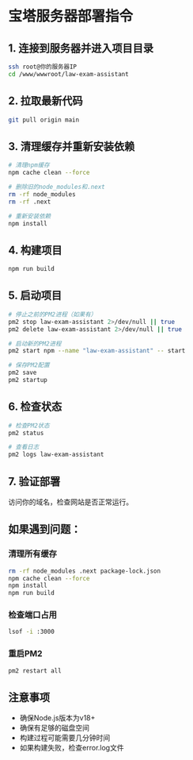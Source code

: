 # 宝塔服务器部署指令

## 1. 连接到服务器并进入项目目录
```bash
ssh root@你的服务器IP
cd /www/wwwroot/law-exam-assistant
```

## 2. 拉取最新代码
```bash
git pull origin main
```

## 3. 清理缓存并重新安装依赖
```bash
# 清理npm缓存
npm cache clean --force

# 删除旧的node_modules和.next
rm -rf node_modules
rm -rf .next

# 重新安装依赖
npm install
```

## 4. 构建项目
```bash
npm run build
```

## 5. 启动项目
```bash
# 停止之前的PM2进程（如果有）
pm2 stop law-exam-assistant 2>/dev/null || true
pm2 delete law-exam-assistant 2>/dev/null || true

# 启动新的PM2进程
pm2 start npm --name "law-exam-assistant" -- start

# 保存PM2配置
pm2 save
pm2 startup
```

## 6. 检查状态
```bash
# 检查PM2状态
pm2 status

# 查看日志
pm2 logs law-exam-assistant
```

## 7. 验证部署
访问你的域名，检查网站是否正常运行。

## 如果遇到问题：

### 清理所有缓存
```bash
rm -rf node_modules .next package-lock.json
npm cache clean --force
npm install
npm run build
```

### 检查端口占用
```bash
lsof -i :3000
```

### 重启PM2
```bash
pm2 restart all
```

## 注意事项
- 确保Node.js版本为v18+
- 确保有足够的磁盘空间
- 构建过程可能需要几分钟时间
- 如果构建失败，检查error.log文件

